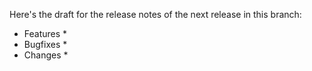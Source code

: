 Here's the draft for the release notes of the next release in this branch:

* Features
  *
* Bugfixes
  *
* Changes
  *
